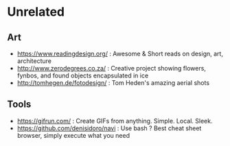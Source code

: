 Unrelated
=========

## Art

- https://www.readingdesign.org/ : Awesome & Short reads on design, art, architecture
- http://www.zerodegrees.co.za/ : Creative project showing flowers, fynbos, and found objects encapsulated in ice 
- http://tomhegen.de/fotodesign/ : Tom Heden's amazing aerial shots

## Tools
- https://gifrun.com/ : Create GIFs from anything. Simple. Local. Sleek.
- https://github.com/denisidoro/navi : Use bash ? Best cheat sheet browser, simply execute what you need